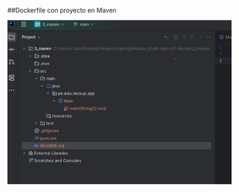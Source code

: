 ##Dockerfile con proyecto en Maven

<img src="images/IMAGE_capture.png" alt="Captura del proyecto" width="600"/>
